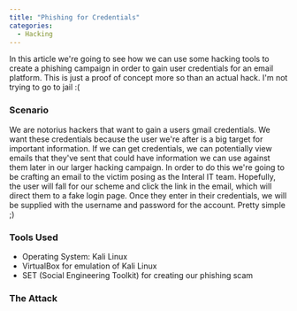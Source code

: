 ```yaml
---
title: "Phishing for Credentials"
categories:
  - Hacking
---
```


In this article we're going to see how we can use some hacking tools to create a phishing campaign in order to gain user credentials for an email platform. This is just a proof of concept more so than an actual hack. I'm not trying to go to jail :(

### Scenario

We are notorius hackers that want to gain a users gmail credentials. We want these credentials because the user we're after is a big target for important information. If we can get credentials, we can potentially view emails that they've sent that could have information we can use against them later in our larger hacking campaign. In order to do this we're going to be crafting an email to the victim posing as the Interal IT team. Hopefully, the user will fall for our scheme and click the link in the email, which will direct them to a fake login page. Once they enter in their credentials, we will be supplied with the username and password for the account. Pretty simple ;) 

### Tools Used

* Operating System: Kali Linux 
* VirtualBox for emulation of Kali Linux
* SET (Social Engineering Toolkit) for creating our phishing scam 

### The Attack



